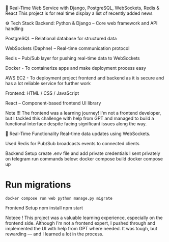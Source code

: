 📡 Real-Time Web Service with Django, PostgreSQL, WebSockets, Redis & React
This project is for real time display a list of recently added news

⚙️ Tech Stack
Backend:
Python & Django – Core web framework and API handling

PostgreSQL – Relational database for structured data

WebSockets (Daphne) – Real-time communication protocol

Redis – Pub/Sub layer for pushing real-time data to WebSockets

Docker - To containerize apps and make deployment process easy

AWS EC2 - To deployment project frontend and backend as it is secure and has a lot reliable service for further work

Frontend:
HTML / CSS / JavaScript

React – Component-based frontend UI library

Note !!! The frontend was a learning journey! I'm not a frontend developer, but I tackled this challenge with help from GPT and managed to build a functional interface despite facing significant issues along the way.

🔄 Real-Time Functionality
Real-time data updates using WebSockets.

Used Redis for Pub/Sub broadcasts events to connected clients

Backend Setup
create .env file and add private credentials I sent privately on telegram
run commands below:
    docker compose build
    docker compose up

# Run migrations
    docker compose run web python manage.py migrate

Frontend Setup
    npm install
    npm start

Noteee !
This project was a valuable learning experience, especially on the frontend side. Although I’m not a frontend expert, I pushed through and implemented the UI with help from GPT where needed. It was tough, but rewarding — and I learned a lot in the process.